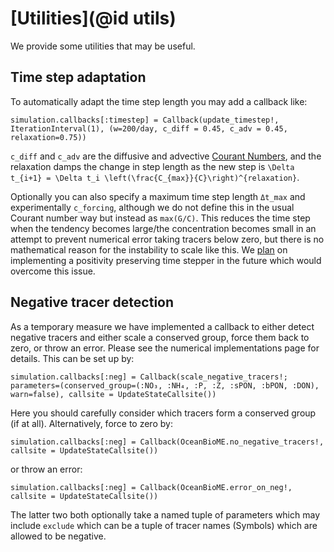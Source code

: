 # [Utilities](@id utils)

We provide some utilities that may be useful.

## Time step adaptation
To automatically adapt the time step length you may add a callback like:
```
simulation.callbacks[:timestep] = Callback(update_timestep!, IterationInterval(1), (w=200/day, c_diff = 0.45, c_adv = 0.45, relaxation=0.75))
```
`c_diff` and `c_adv` are the diffusive and advective [Courant Numbers](https://www.wikiwand.com/en/Courant%E2%80%93Friedrichs%E2%80%93Lewy_condition), and the relaxation damps the change in step length as the new step is ``\Delta t_{i+1} = \Delta t_i \left(\frac{C_{max}}{C}\right)^{relaxation}``.

Optionally you can also specify a maximum time step length `Δt_max` and experimentally `c_forcing`, although we do not define this in the usual Courant number way but instead as `max(G/C)`. This reduces the time step when the tendency becomes large/the concentration becomes small in an attempt to prevent numerical error taking tracers below zero, but there is no mathematical reason for the instability to scale like this. We [plan](https://github.com/orgs/OceanBioME/projects/4) on implementing a positivity preserving time stepper in the future which would overcome this issue.

## Negative tracer detection
As a temporary measure we have implemented a callback to either detect negative tracers and either scale a conserved group, force them back to zero, or throw an error. Please see the numerical implementations page for details. This can be set up by:
```
simulation.callbacks[:neg] = Callback(scale_negative_tracers!; parameters=(conserved_group=(:NO₃, :NH₄, :P, :Z, :sPON, :bPON, :DON), warn=false), callsite = UpdateStateCallsite())
```
Here you should carefully consider which tracers form a conserved group (if at all). Alternatively, force to zero by:
```
simulation.callbacks[:neg] = Callback(OceanBioME.no_negative_tracers!, callsite = UpdateStateCallsite())
```
or throw an error:
```
simulation.callbacks[:neg] = Callback(OceanBioME.error_on_neg!, callsite = UpdateStateCallsite())
```
The latter two both optionally take a named tuple of parameters which may include `exclude` which can be a tuple of tracer names (Symbols) which are allowed to be negative.